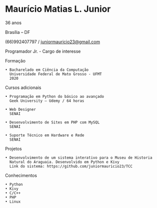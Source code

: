 # Maurício Matias L. Junior

36 anos

Brasília – DF

(66)992407797 / juniormauricio23@gmail.com

Programador Jr. - Cargo de interesse

Formação

    • Bacharelado em Ciência da Computação 
      Universidade Federal de Mato Grosso - UFMT 
      2020

Cursos adicionais

    • Programação em Python do básico ao avançado
      Geek University – Udemy / 64 horas

    • Web Designer 
      SENAI

    • Desenvolvimento de Sites em PHP com MySQL
      SENAI
      
    • Suporte Técnico em Hardware e Rede
      SENAI
      
Projetos

    • Desenvolvimento de um sistema interativo para o Museu de Historia
      Natural do Araguaia. Desenvolvido em Python e Kivy
      Link do sistema: https://github.com/juniormauricio23/TCC
      
Conhecimentos

    • Python  
    • Kivy
    • C/C++
    • PHP
    • Linux
